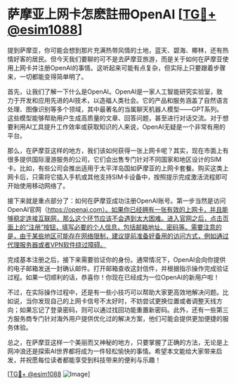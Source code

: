 # 萨摩亚上网卡怎麽註冊OpenAI [[TG💪+ @esim1088](https://t.me/s/esim1088)]

提到萨摩亚，你可能会想到那片充满热带风情的土地，蓝天、碧海、椰林，还有热情好客的居民。但今天我们要聊的可不是去萨摩亚旅游，而是关于如何在萨摩亚使用上网卡并注册OpenAI的事情。这听起来可能有点复杂，但实际上只要跟着步骤来，一切都能变得简单明了。

首先，让我们了解一下什么是OpenAI。OpenAI是一家人工智能研究实验室，致力于开发和应用先进的AI技术，以造福人类社会。它的产品和服务涵盖了自然语言处理、图像识别等多个领域，其中最著名的当属聊天机器人模型——GPT系列。这些模型能够帮助用户生成高质量的文章、回答问题，甚至进行对话交流。对于想要利用AI工具提升工作效率或获取知识的人来说，OpenAI无疑是一个非常有用的平台。

那么，在萨摩亚这样的地方，我们该如何获得一张上网卡呢？其实，现在市面上有很多提供国际漫游服务的公司，它们会出售专门针对不同国家和地区设计的SIM卡。比如，有些公司会推出适用于太平洋岛国如萨摩亚的上网卡套餐。购买这类上网卡后，只需将它插入手机或其他支持SIM卡设备中，按照提示完成激活流程即可开始使用移动网络了。

接下来就是重点部分了：如何在萨摩亚成功注册OpenAI账号。第一步当然是访问OpenAI官网（https://openai.com）。如果你已经拥有一张有效的上网卡，并且能够稳定连接互联网，那么这个环节应该不会遇到太大困难。进入官网之后，点击页面上的“注册”按钮，填写必要的个人信息，包括邮箱地址、密码等。需要注意的是，由于某些地区可能存在网络限制，建议提前准备好备用的访问方式，例如通过代理服务器或者VPN软件绕过障碍。

完成基本注册之后，接下来需要验证你的身份。通常情况下，OpenAI会向你提供的电子邮箱发送一封确认邮件。打开邮箱查收这封信件，并根据指示操作完成验证过程。如果一切顺利的话，恭喜你！你现在已经成为一位OpenAI的新用户啦！

不过，在实际操作过程中，还是有一些小技巧可以帮助大家更高效地解决问题。比如说，当你发现自己的上网卡信号不太好时，不妨尝试更换位置或者调整天线方向；如果忘记了登录密码，则可以通过找回功能重置新密码。此外，还有一些第三方服务商专门针对海外用户提供优化过的解决方案，他们可能会提供更加便捷的服务体验。

总之，在萨摩亚这样一个美丽而又神秘的地方，只要掌握了正确的方法，无论是上网冲浪还是探索AI世界都将成为一件轻松愉快的事情。希望本文能给大家带来启发，并祝愿每位读者都能享受到科技带来的便利与乐趣！

[[TG💪+ @esim1088](https://t.me/s/esim1088) ![Image](https://i.postimg.cc/4NQfJmqS/Snipaste-2025-05-13-00-14-12.png)]